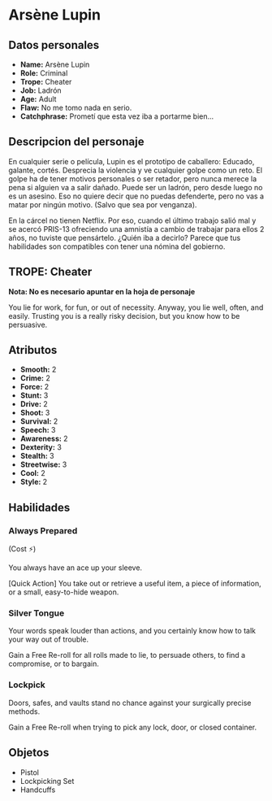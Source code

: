 
# Arsène Lupin

## Datos personales

* **Name:** Arsène Lupin
* **Role:** Criminal
* **Trope:** Cheater
* **Job:** Ladrón
* **Age:** Adult
* **Flaw:** No me tomo nada en serio.
* **Catchphrase:** Prometí que esta vez iba a portarme bien...

## Descripcion del personaje

En cualquier serie o película, Lupin es el prototipo de caballero: Educado, galante, cortés. Desprecia la violencia y ve cualquier golpe como un reto. El golpe ha de tener motivos personales o ser retador, pero nunca merece la pena si alguien va a salir dañado. Puede ser un ladrón, pero desde luego no es un asesino. Eso no quiere decir que no puedas defenderte, pero no vas a matar por ningún motivo. (Salvo que sea por venganza).

En la cárcel no tienen Netflix. Por eso, cuando el último trabajo salió mal y se acercó PRIS-13 ofreciendo una amnistía a cambio de trabajar para ellos 2 años, no tuviste que pensártelo. ¿Quién iba a decirlo? Parece que tus habilidades son compatibles con tener una nómina del gobierno.


## TROPE: Cheater

**Nota: No es necesario apuntar en la hoja de personaje**

You lie for work, for fun, or out of necessity. Anyway, you lie well, often, and easily. Trusting you is a really risky decision, but you know how to be persuasive.

## Atributos

* **Smooth:** 2
* **Crime:** 2
* **Force:** 2
* **Stunt:** 3
* **Drive:** 2
* **Shoot:** 3
* **Survival:** 2
* **Speech:** 3
* **Awareness:** 2
* **Dexterity:** 3
* **Stealth:** 3
* **Streetwise:** 3
* **Cool:** 2
* **Style:** 2


## Habilidades

### Always Prepared

(Cost ⚡)

You always have an ace up your sleeve.

[Quick Action] You take out or retrieve a useful item, a piece of information, or a small, easy-to-hide weapon.


### Silver Tongue

Your words speak louder than actions, and you certainly know how to talk your way out of trouble.

Gain a Free Re-roll for all rolls made to lie, to persuade others, to find a compromise, or to bargain.


### Lockpick

Doors, safes, and vaults stand no chance against your surgically precise methods.

Gain a Free Re-roll when trying to pick any lock, door, or closed container.




## Objetos

* Pistol
* Lockpicking Set
* Handcuffs

